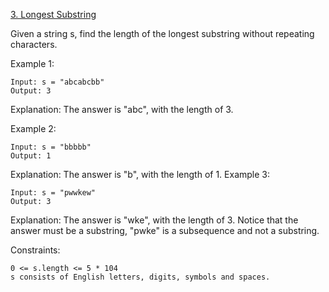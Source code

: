 [3. Longest Substring](https://leetcode.com/problems/longest-substring-without-repeating-characters/)

Given a string s, find the length of the longest substring without repeating characters.



Example 1:
```
Input: s = "abcabcbb"
Output: 3
```
Explanation: The answer is "abc", with the length of 3.

Example 2:
```
Input: s = "bbbbb"
Output: 1
```
Explanation: The answer is "b", with the length of 1.
Example 3:
```
Input: s = "pwwkew"
Output: 3
```
Explanation: The answer is "wke", with the length of 3.
Notice that the answer must be a substring, "pwke" is a subsequence and not a substring.


Constraints:
```
0 <= s.length <= 5 * 104
s consists of English letters, digits, symbols and spaces.
```
